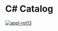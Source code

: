 C# Catalog
=============
[![appl-rot13](https://circleci.com/gh/appl-rot13/CSharpCatalog.svg?style=shield)](https://app.circleci.com/pipelines/github/appl-rot13/CSharpCatalog)
